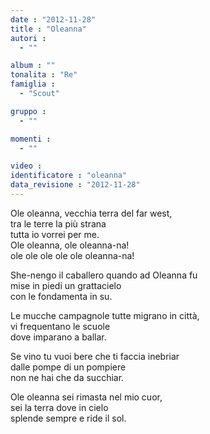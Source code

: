 ```yaml
---
date : "2012-11-28"
title : "Oleanna"
autori : 
  - ""

album : ""
tonalita : "Re"
famiglia : 
  - "Scout"

gruppo : 
  - ""

momenti : 
  - ""

video : 
identificatore : "oleanna"
data_revisione : "2012-11-28"
---
```

  
  
Ole oleanna, vecchia terra del far west,  
tra le terre la più strana  
tutta io vorrei per me.  
Ole oleanna, ole oleanna-na!  
ole ole ole ole ole oleanna-na!  
  
  
  
She-nengo il caballero quando ad Oleanna fu  
mise in piedi un grattacielo  
con le fondamenta in su.  
  
  
Le mucche campagnole tutte migrano in città,  
vi frequentano le scuole  
dove imparano a ballar.  
  
  
Se vino tu vuoi bere che ti faccia inebriar  
dalle pompe di un pompiere  
non ne hai che da succhiar.  
  
  
Ole oleanna sei rimasta nel mio cuor,  
sei la terra dove in cielo  
splende sempre e ride il sol.  
  
